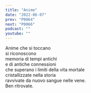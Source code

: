 ```yaml
---
title: "Anime"
date: "2022-06-07"
prev: "P0064"
next: "P0066"
podcast: ""
youtube: ""
---
```


Anime che si toccano  
si riconoscono  
memoria di tempi antichi  
e di antiche connessioni  
che superano i limiti della vita mortale  
cristallizzate nella storia  
ravvivate da nuovo sangue nelle vene.  
Ben ritrovate.
